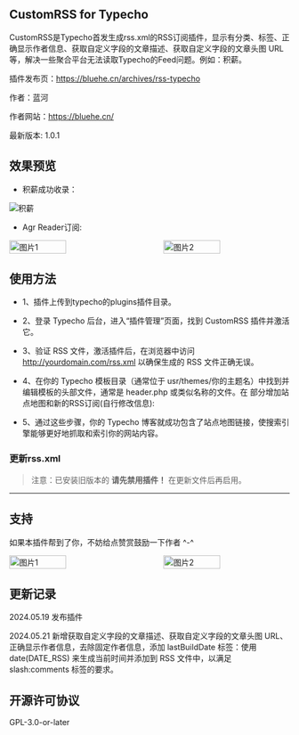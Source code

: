 ## CustomRSS for Typecho

CustomRSS是Typecho首发生成rss.xml的RSS订阅插件，显示有分类、标签、正确显示作者信息、获取自定义字段的文章描述、获取自定义字段的文章头图 URL等，解决一些聚合平台无法读取Typecho的Feed问题。例如：积薪。

插件发布页：https://bluehe.cn/archives/rss-typecho

作者：蓝河

作者网站：https://bluehe.cn/ 

最新版本: 1.0.1

## 效果预览

- 积薪成功收录：

![积薪](https://github.com/ibluehe/CustomRSS/assets/170248713/684d6a04-ddd2-468d-ad72-6a4a339dfde9)


- Agr Reader订阅:

<div style="display: flex; justify-content: space-between;">
  <img src="https://github.com/ibluehe/CustomRSS/assets/170248713/16947820-e31e-44d5-8a54-14fb20ba846f" alt="图片1" style="width: 45%;">
  <img src="https://github.com/ibluehe/CustomRSS/assets/170248713/81c56cfb-dd79-4a78-aab2-d2ac93ee3b13" alt="图片2" style="width: 45%;">
</div>



## 使用方法

- 1、插件上传到typecho的plugins插件目录。

- 2、登录 Typecho 后台，进入“插件管理”页面，找到 CustomRSS 插件并激活它。

- 3、验证 RSS 文件，激活插件后，在浏览器中访问 http://yourdomain.com/rss.xml 以确保生成的 RSS 文件正确无误。

- 4、在你的 Typecho 模板目录（通常位于 usr/themes/你的主题名）中找到并编辑模板的头部文件，通常是 header.php 或类似名称的文件。在 <head> 部分增加站点地图和新的RSS订阅(自行修改信息):

<link rel="alternate" type="application/rss+xml" title="云心怀鹤 RSS Feed" href="https://bluehe.cn/rss.xml">

<link rel="sitemap" type="application/xml" title="站点地图" href="<?php $this->options->siteUrl(); ?>sitemap.xml" />


- 5、通过这些步骤，你的 Typecho 博客就成功包含了站点地图链接，使搜索引擎能够更好地抓取和索引你的网站内容。

### 更新rss.xml

> 注意：已安装旧版本的 **请先禁用插件！** 在更新文件后再启用。

------

## 支持

如果本插件帮到了你，不妨给点赞赏鼓励一下作者 ^-^

<div style="display: flex; justify-content: space-between;">
  <img src="https://github.com/ibluehe/CustomRSS/assets/170248713/20a886a8-13a5-4469-a664-9157d6e21cfb" alt="图片1" style="width: 45%;">
  <img src="https://github.com/ibluehe/CustomRSS/assets/170248713/9a722d82-b745-4d60-821b-9fd273fa605e" alt="图片2" style="width: 45%;">
</div>


## 更新记录

2024.05.19 发布插件

2024.05.21 新增获取自定义字段的文章描述、获取自定义字段的文章头图 URL、正确显示作者信息，去除固定作者信息，添加 lastBuildDate 标签：使用 date(DATE_RSS) 来生成当前时间并添加到 RSS 文件中，以满足 slash:comments 标签的要求。

## 开源许可协议

GPL-3.0-or-later
